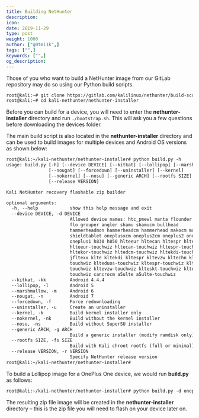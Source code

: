 ```yaml
---
title: Building NetHunter
description:
icon:
date: 2019-11-29
type: post
weight: 1000
author: ["g0tmi1k",]
tags: ["",]
keywords: ["",]
og_description:
---
```


Those of you who want to build a NetHunter image from our GitLab repository may do so using our Python build scripts.

```markdown
root@kali:~# git clone https://gitlab.com/kalilinux/nethunter/build-scripts/kali-nethunter-project
root@kali:~# cd kali-nethunter/nethunter-installer
```
Before you can build for a device, you will need to enter the **nethunter-installer** directory and run `./bootstrap.sh`. This will ask you a few questions before downloading the devices folder.

The main build script is also located in the **nethunter-installer** directory and can be used to build images for multiple devices and Android OS versions as shown below:

```html
root@kali:~/kali-nethunter/nethunter-installer# python build.py -h
usage: build.py [-h] [--device DEVICE] [--kitkat] [--lollipop] [--marshmallow]
                [--nougat] [--forcedown] [--uninstaller] [--kernel]
                [--nokernel] [--nosu] [--generic ARCH] [--rootfs SIZE]
                [--release VERSION]

Kali NetHunter recovery flashable zip builder

optional arguments:
  -h, --help            show this help message and exit
  --device DEVICE, -d DEVICE
                        Allowed device names: htc_pmewl manta flounder flocm
                        flo grouper angler shamu shamucm bullhead
                        hammerheadmon hammerheadcm hammerhead makocm mako
                        shieldtablet oneplusxcm oneplus2cm oneplus2 oneplus3
                        oneplus1 h830 h850 hlteeur hltecan hltespr hltekor
                        hlteeur-touchwiz hltecan-touchwiz hltespr-touchwiz
                        hltekor-touchwiz hltedcm-touchwiz hltekdi-touchwiz
                        jfltexx klte kltekdi kltespr kltevzw kltechn klte-
                        touchwiz klteduos-touchwiz kltespr-touchwiz klteusc-
                        touchwiz kltevzw-touchwiz klteskt-touchwiz kltekdi-
                        touchwiz cancrocm a5ulte a5ulte-touchwiz
  --kitkat, -kk         Android 4.4.4
  --lollipop, -l        Android 5
  --marshmallow, -m     Android 6
  --nougat, -n          Android 7
  --forcedown, -f       Force redownloading
  --uninstaller, -u     Create an uninstaller
  --kernel, -k          Build kernel installer only
  --nokernel, -nk       Build without the kernel installer
  --nosu, -ns           Build without SuperSU installer
  --generic ARCH, -g ARCH
                        Build a generic installer (modify ramdisk only)
  --rootfs SIZE, -fs SIZE
                        Build with Kali chroot rootfs (full or minimal)
  --release VERSION, -r VERSION
                        Specify NetHunter release version
root@kali:~/kali-nethunter/nethunter-installer#
```

To build a Lollipop image for a OnePlus One device, we would run **build.py** as follows:

```markdown
root@kali:~/kali-nethunter/nethunter-installer# python build.py -d oneplus1 --lollipop
```

The resulting zip file image will be created in the **nethunter-installer** directory – this is the zip file you will need to flash on your device later on.
